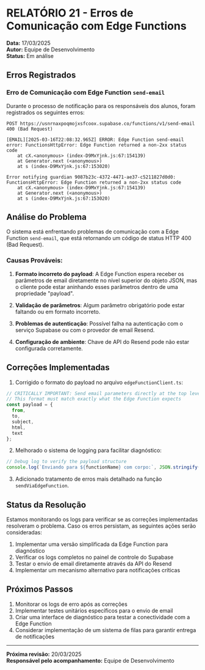 
# RELATÓRIO 21 - Erros de Comunicação com Edge Functions

**Data:** 17/03/2025  
**Autor:** Equipe de Desenvolvimento  
**Status:** Em análise

## Erros Registrados

### Erro de Comunicação com Edge Function `send-email`

Durante o processo de notificação para os responsáveis dos alunos, foram registrados os seguintes erros:

```
POST https://usnrnaxpoqmojxsfcoox.supabase.co/functions/v1/send-email 400 (Bad Request)

[EMAIL][2025-03-16T22:08:32.965Z] ERROR: Edge Function send-email error: FunctionsHttpError: Edge Function returned a non-2xx status code
    at cX.<anonymous> (index-D9MxYjnk.js:67:154139)
    at Generator.next (<anonymous>)
    at s (index-D9MxYjnk.js:67:153020)

Error notifying guardian 9087b23c-4372-4471-ae37-c5211827d0d0: FunctionsHttpError: Edge Function returned a non-2xx status code
    at cX.<anonymous> (index-D9MxYjnk.js:67:154139)
    at Generator.next (<anonymous>)
    at s (index-D9MxYjnk.js:67:153020)
```

## Análise do Problema

O sistema está enfrentando problemas de comunicação com a Edge Function `send-email`, que está retornando um código de status HTTP 400 (Bad Request).

### Causas Prováveis:

1. **Formato incorreto do payload**: A Edge Function espera receber os parâmetros de email diretamente no nível superior do objeto JSON, mas o cliente pode estar aninhando esses parâmetros dentro de uma propriedade "payload".

2. **Validação de parâmetros**: Algum parâmetro obrigatório pode estar faltando ou em formato incorreto.

3. **Problemas de autenticação**: Possível falha na autenticação com o serviço Supabase ou com o provedor de email Resend.

4. **Configuração de ambiente**: Chave de API do Resend pode não estar configurada corretamente.

## Correções Implementadas

1. Corrigido o formato do payload no arquivo `edgeFunctionClient.ts`:
```javascript
// CRITICALLY IMPORTANT: Send email parameters directly at the top level
// This format must match exactly what the Edge Function expects
const payload = {
  from,
  to,
  subject,
  html,
  text
};
```

2. Melhorado o sistema de logging para facilitar diagnóstico:
```javascript
// Debug log to verify the payload structure
console.log(`Enviando para ${functionName} com corpo:`, JSON.stringify(payload));
```

3. Adicionado tratamento de erros mais detalhado na função `sendViaEdgeFunction`.

## Status da Resolução

Estamos monitorando os logs para verificar se as correções implementadas resolveram o problema. Caso os erros persistam, as seguintes ações serão consideradas:

1. Implementar uma versão simplificada da Edge Function para diagnóstico
2. Verificar os logs completos no painel de controle do Supabase
3. Testar o envio de email diretamente através da API do Resend
4. Implementar um mecanismo alternativo para notificações críticas

## Próximos Passos

1. Monitorar os logs de erro após as correções
2. Implementar testes unitários específicos para o envio de email
3. Criar uma interface de diagnóstico para testar a conectividade com a Edge Function
4. Considerar implementação de um sistema de filas para garantir entrega de notificações

---

**Próxima revisão:** 20/03/2025  
**Responsável pelo acompanhamento:** Equipe de Desenvolvimento
